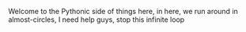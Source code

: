 Welcome to the Pythonic side of things here, in here, we run around in almost-circles, I need help guys, stop this infinite loop
